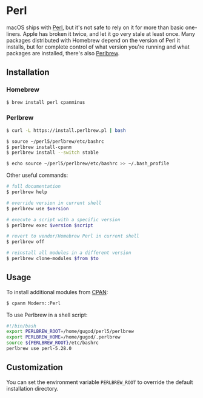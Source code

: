 # Perl

macOS ships with [Perl](https://www.perl.org), but it's not safe to
rely on it for more than basic one-liners. Apple has broken it twice,
and let it go very stale at least once. Many packages distributed with
Homebrew depend on the version of Perl it installs, but for complete
control of what version you're running and what packages are
installed, there's also [Perlbrew](https://perlbrew.pl).

## Installation

### Homebrew

```bash
$ brew install perl cpanminus
```

### Perlbrew

```bash
$ curl -L https://install.perlbrew.pl | bash

$ source ~/perl5/perlbrew/etc/bashrc
$ perlbrew install-cpanm
$ perlbrew install --switch stable

$ echo source ~/perl5/perlbrew/etc/bashrc >> ~/.bash_profile
```

Other useful commands:

```bash
# full documentation
$ perlbrew help

# override version in current shell
$ perlbrew use $version

# execute a script with a specific version
$ perlbrew exec $version $script

# revert to vendor/Homebrew Perl in current shell
$ perlbrew off

# reinstall all modules in a different version
$ perlbrew clone-modules $from $to
```

## Usage

To install additional modules from [CPAN](https://www.cpan.org):

```bash
$ cpanm Modern::Perl
```

To use Perlbrew in a shell script:

```bash
#!/bin/bash
export PERLBREW_ROOT=/home/gugod/perl5/perlbrew
export PERLBREW_HOME=/home/gugod/.perlbrew
source ${PERLBREW_ROOT}/etc/bashrc
perlbrew use perl-5.28.0
```

## Customization

You can set the environment variable `PERLBREW_ROOT` to override
the default installation directory.
